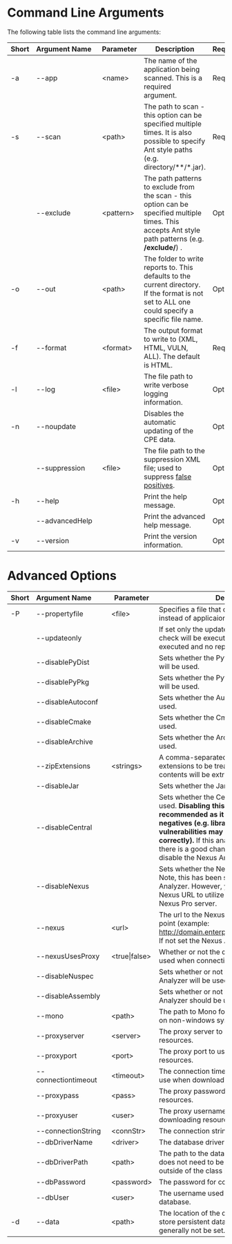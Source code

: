 Command Line Arguments
======================

The following table lists the command line arguments:

Short  | Argument&nbsp;Name&nbsp;&nbsp; | Parameter       | Description | Requirement
-------|-----------------------|-----------------|-------------|------------
 \-a   | \-\-app               | \<name\>        | The name of the application being scanned. This is a required argument. | Required
 \-s   | \-\-scan              | \<path\>        | The path to scan \- this option can be specified multiple times. It is also possible to specify Ant style paths (e.g. directory/**/*.jar). | Required
       | \-\-exclude           | \<pattern\>     | The path patterns to exclude from the scan \- this option can be specified multiple times. This accepts Ant style path patterns (e.g. **/exclude/**) . | Optional
 \-o   | \-\-out               | \<path\>        | The folder to write reports to. This defaults to the current directory. If the format is not set to ALL one could specify a specific file name. | Optional
 \-f   | \-\-format            | \<format\>      | The output format to write to (XML, HTML, VULN, ALL). The default is HTML. | Required
 \-l   | \-\-log               | \<file\>        | The file path to write verbose logging information. | Optional
 \-n   | \-\-noupdate          |                 | Disables the automatic updating of the CPE data. | Optional
       | \-\-suppression       | \<file\>        | The file path to the suppression XML file; used to suppress [false positives](../suppression.html). | Optional
 \-h   | \-\-help              |                 | Print the help message. | Optional
       | \-\-advancedHelp      |                 | Print the advanced help message. | Optional
 \-v   | \-\-version           |                 | Print the version information. | Optional

Advanced Options
================
Short  | Argument&nbsp;Name&nbsp;&nbsp;&nbsp;&nbsp;&nbsp;&nbsp;&nbsp; | Parameter | Description                                     | Default&nbsp;Value
-------|-----------------------|-----------------|----------------------------------------------------------------------------------|-------------------
 \-P   | \-\-propertyfile      | \<file\>        | Specifies a file that contains properties to use instead of applicaion defaults. | &nbsp;
       | \-\-updateonly        |                 | If set only the update phase of dependency-check will be executed; no scan will be executed and no report will be generated. | &nbsp;
       | \-\-disablePyDist     |                 | Sets whether the Python Distribution Analyzer will be used.                      | false
       | \-\-disablePyPkg      |                 | Sets whether the Python Package Analyzer will be used.                           | false
       | \-\-disableAutoconf   |                 | Sets whether the Autoconf Analyzer will be used.                                 | false
       | \-\-disableCmake      |                 | Sets whether the Cmake Analyzer will be used.                                    | false
       | \-\-disableArchive    |                 | Sets whether the Archive Analyzer will be used.                                  | false
       | \-\-zipExtensions     | \<strings\>     | A comma-separated list of additional file extensions to be treated like a ZIP file, the contents will be extracted and analyzed. | &nbsp;
       | \-\-disableJar        |                 | Sets whether the Jar Analyzer will be used.                                      | false
       | \-\-disableCentral    |                 | Sets whether the Central Analyzer will be used. **Disabling this analyzer is not recommended as it could lead to false negatives (e.g. libraries that have vulnerabilities may not be reported correctly).** If this analyzer is being disabled there is a good chance you also want to disable the Nexus Analyzer. | false
       | \-\-disableNexus      |                 | Sets whether the Nexus Analyzer will be used. Note, this has been superceded by the Central Analyzer. However, you can configure the Nexus URL to utilize an internally hosted Nexus Pro server. | false
       | \-\-nexus             | \<url\>         | The url to the Nexus Server's web service end point (example: http://domain.enterprise/nexus/service/local/). If not set the Nexus Analyzer will be disabled. | &nbsp;
       | \-\-nexusUsesProxy    | \<true\|false\> | Whether or not the defined proxy should be used when connecting to Nexus.        | true
       | \-\-disableNuspec     |                 | Sets whether or not the .NET Nuget Nuspec Analyzer will be used.                 | false
       | \-\-disableAssembly   |                 | Sets whether or not the .NET Assembly Analyzer should be used.                   | false
       | \-\-mono              | \<path\>        | The path to Mono for .NET Assembly analysis on non-windows systems.              | &nbsp;
       | \-\-proxyserver       | \<server\>      | The proxy server to use when downloading resources.                              | &nbsp;
       | \-\-proxyport         | \<port\>        | The proxy port to use when downloading resources.                                | &nbsp;
       | \-\-connectiontimeout | \<timeout\>     | The connection timeout (in milliseconds) to use when downloading resources.      | &nbsp;
       | \-\-proxypass         | \<pass\>        | The proxy password to use when downloading resources.                            | &nbsp;
       | \-\-proxyuser         | \<user\>        | The proxy username to use when downloading resources.                            | &nbsp;
       | \-\-connectionString  | \<connStr\>     | The connection string to the database.                                           | &nbsp;
       | \-\-dbDriverName      | \<driver\>      | The database driver name.                                                        | &nbsp;
       | \-\-dbDriverPath      | \<path\>        | The path to the database driver; note, this does not need to be set unless the JAR is outside of the class path. | &nbsp;
       | \-\-dbPassword        | \<password\>    | The password for connecting to the database.                                     | &nbsp;
       | \-\-dbUser            | \<user\>        | The username used to connect to the database.                                    | &nbsp;
 \-d   | \-\-data              | \<path\>        | The location of the data directory used to store persistent data. This option should generally not be set. | &nbsp;
